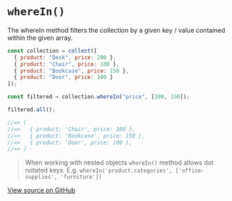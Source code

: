 # `whereIn()`

The whereIn method filters the collection by a given key / value contained within the given array.

```js
const collection = collect([
  { product: "Desk", price: 200 },
  { product: "Chair", price: 100 },
  { product: "Bookcase", price: 150 },
  { product: "Door", price: 100 }
]);

const filtered = collection.whereIn("price", [100, 150]);

filtered.all();

//=> [
//=>   { product: 'Chair', price: 100 },
//=>   { product: 'Bookcase', price: 150 },
//=>   { product: 'Door', price: 100 },
//=> ]
```

> When working with nested objects `whereIn()` method allows dot notated keys. E.g. `whereIn('product.categories', ['office-supplies', 'furniture'])`




[View source on GitHub](https://github.com/ecrmnn/collect.js/blob/master/src/methods/whereIn.js)